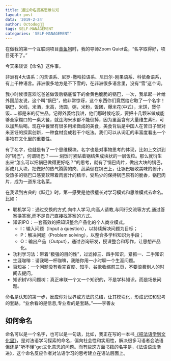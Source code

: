 ```yaml
---
title: 通过命名提高思维认知
layout: post
data: '2019-2-24'
author: Octodog🐙🐶
tags: SELF-MANAGEMENT
categories: 'SELF-MANAGEMENT'
---
```


在做我的第一个互联网项目[章鱼狗](http://v.youku.com/v_show/id_XMTQyNjQ3NTA4MA==.html)时，我的导师Zoom Quiet说，“名字取得好，项目死不了。”

今天来谈谈【命名】这件事。

非洲有4大语系：闪含语系、尼罗-撒哈拉语系、尼日尔-刚果语系、科依桑语系，有上千种语言。非洲很多地方是不下雪的，在非洲很多语言里，没有“雪”这个词。

我小时候很喜欢吃爸爸做饭后锅底留下的金黄色脆脆的锅巴，一次，我拿起一片给外国朋友说，这个叫“锅巴”，他非常惊讶，这个东西你们竟然给它取了一个名字！锅巴，米线，米酒，米高，汤圆，粥，米粉，饭团，爆米花(中式），米饼，煲仔饭……都是米的衍生品。记得外婆给我讲，他们那时候吃饭，要把十几颗米做成能够全家糊口的一桌大餐，就连淘米水都不能倒掉，因为里面含有大量维生素E，可以加热后喝。现在中餐里有很多用米做成的美食，美食背后是中国人在苦日子里对米烹饪的探索创新，一种食材变成若干个吃法。我们可以从词汇的丰富度看出一个事物在文化里的重要性。

有了名字，也就是有了一个思维模块。名字也是对事物思考的体现，比如上文讲到的“锅巴”，何谓锅巴？—— 焖饭时紧贴着锅结焦成块状的一层饭粒。那么就衍生出来“怎么可以把锅巴做得更好吃？”的思考，就有了锅巴肉片，做出大块的锅巴，掰成几大块，把做好的热气腾腾的肉、蔬菜倒在锅巴上，让锅巴吸收美味的酱汁，受热多的锅巴口感变软带着肉酱汁的精华，受热少的保持锅巴原有的脆香，锅巴肉片，成为一道东北名菜。

在我读到古典的《跃迁》时，第一感受是他很擅长对学习模式和思维模式去命名。比如：
- 联机学习：通过交换的方式,向牛人学习,向高人请教,与同行交流等方式,通过答案换答案,而不是自己直接找答案的方式。
- 知识IPO：一套高效的把知识整合产品化的个人商业模式。
	- I：输入问题（Input a question），以持续解决问题为目标；
	- P：解决问题（Problem solving），以整合多学科知识为手段；
	- O：输出产品（Output），通过咨询研发，授课整合和写作，让思想产品化。
- 功利学习法：带着“极强的目的性”，过滤掉三、四手知识，紧抓一、二手知识
- 生涯咖啡：请我喝一杯咖啡，我陪你用一小时聊一个生涯问题。
- 百知谷：一个问题没有看完百度、知乎、谷歌收缩前三页，不要浪费别人的时间去提问。
- 知识树VS问题树：真正串联一个又一个知识的，不是学科知识，而是场景问题。

命名是认知的第一步，反应你对世界或方法的总结，让其模块化，形成记忆和思考的套路。“业余看的是信息,专业看的是套路。”——李善友

## 如何命名

命名可以是一个名字，也可以是一句话，比如，我正在写的一本书[《把法语学到文化里》](https://ajiea.github.io/2019/02/17/%E6%8A%8A%E6%B3%95%E8%AF%AD%E5%AD%A6%E5%88%B0%E6%96%87%E5%8C%96%E9%87%8C-%E5%BA%8F.html)，是对法语学习探索的命名，偏向社会性和实用性，解决很多习语者会法语但还是"听不懂“get文化意思的问题。而有些这方面书籍的名字是，《法语语法渐进》，这个命名反应作者对法语学习的思考建立在语法层面上。
